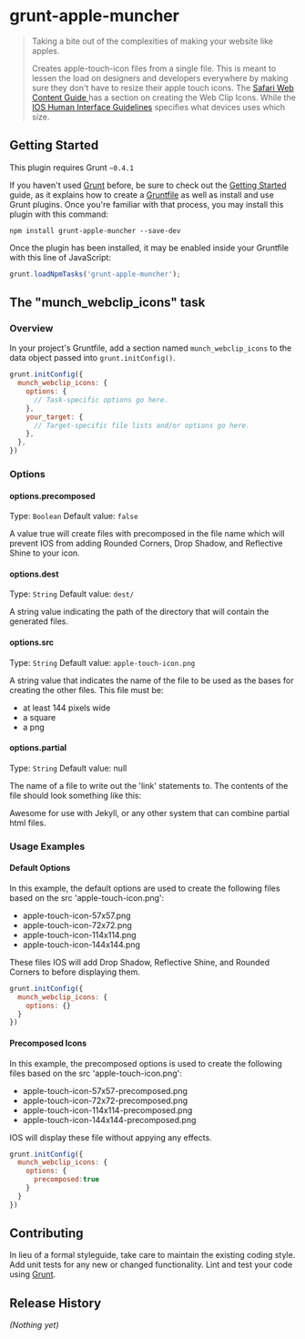 # grunt-apple-muncher

> Taking a bite out of the complexities of making your website like apples.
>
> Creates apple-touch-icon files from a single file. This is meant to lessen the load on designers and developers everywhere by making sure they don't have to resize their apple touch icons.
> The [Safari Web Content Guide ](http://developer.apple.com/library/ios/documentation/AppleApplications/Reference/SafariWebContent/ConfiguringWebApplications/ConfiguringWebApplications.html#//apple_ref/doc/uid/TP40002051-CH3-SW3) has a section on creating the Web Clip Icons.
> While the [IOS Human Interface Guidelines](http://developer.apple.com/library/ios/documentation/UserExperience/Conceptual/MobileHIG/IconsImages/IconsImages.html#//apple_ref/doc/uid/TP40006556-CH14) specifies what devices uses which size.

## Getting Started
This plugin requires Grunt `~0.4.1`

If you haven't used [Grunt](http://gruntjs.com/) before, be sure to check out the [Getting Started](http://gruntjs.com/getting-started) guide, as it explains how to create a [Gruntfile](http://gruntjs.com/sample-gruntfile) as well as install and use Grunt plugins. Once you're familiar with that process, you may install this plugin with this command:

```shell
npm install grunt-apple-muncher --save-dev
```

Once the plugin has been installed, it may be enabled inside your Gruntfile with this line of JavaScript:

```js
grunt.loadNpmTasks('grunt-apple-muncher');
```

## The "munch_webclip_icons" task

### Overview
In your project's Gruntfile, add a section named `munch_webclip_icons` to the data object passed into `grunt.initConfig()`.

```js
grunt.initConfig({
  munch_webclip_icons: {
    options: {
      // Task-specific options go here.
    },
    your_target: {
      // Target-specific file lists and/or options go here.
    },
  },
})
```

### Options

#### options.precomposed
Type: `Boolean`
Default value: `false`

A value true will create files with precomposed in the file name which will prevent IOS from adding Rounded Corners, Drop Shadow, and Reflective Shine to your icon.


#### options.dest
Type: `String` 
Default value: `dest/` 

A string value indicating the path of the directory that will contain the generated files.

#### options.src
Type: `String` 
Default value: `apple-touch-icon.png` 

A string value that indicates the name of the file to be used as the bases for creating the other files. This file must be:
- at least 144 pixels wide
- a square
- a png 

#### options.partial
Type: `String` 
Default value: null

The name of a file to write out the 'link' statements to. The contents of the file should look something like this:
> <link rel="apple-touch-icon" sizes="57x57" href="apple-touch-icon-57x57-precomposed.png" />
> <link rel="apple-touch-icon" sizes="72x72" href="apple-touch-icon-72x72-precomposed.png" />
> <link rel="apple-touch-icon" sizes="114x114" href="apple-touch-icon-114x114-precomposed.png" />
> <link rel="apple-touch-icon" sizes="144x144" href="apple-touch-icon-144x144-precomposed.png" />

Awesome for use with Jekyll, or any other system that can combine partial html files.

### Usage Examples

#### Default Options
In this example, the default options are used to create the following files based on the src 'apple-touch-icon.png':
- apple-touch-icon-57x57.png
- apple-touch-icon-72x72.png
- apple-touch-icon-114x114.png
- apple-touch-icon-144x144.png

These files IOS will add Drop Shadow, Reflective Shine, and Rounded Corners to before displaying them.

```js
grunt.initConfig({
  munch_webclip_icons: {
    options: {}
  }
})
```
#### Precomposed Icons
In this example, the precomposed options is used to create the following files based on the src 'apple-touch-icon.png':
- apple-touch-icon-57x57-precomposed.png
- apple-touch-icon-72x72-precomposed.png
- apple-touch-icon-114x114-precomposed.png
- apple-touch-icon-144x144-precomposed.png

IOS will display these file without appying any effects.

```js
grunt.initConfig({
  munch_webclip_icons: {
    options: {
      precomposed:true
    }
  }
})
```
## Contributing
In lieu of a formal styleguide, take care to maintain the existing coding style. Add unit tests for any new or changed functionality. Lint and test your code using [Grunt](http://gruntjs.com/).

## Release History
_(Nothing yet)_
